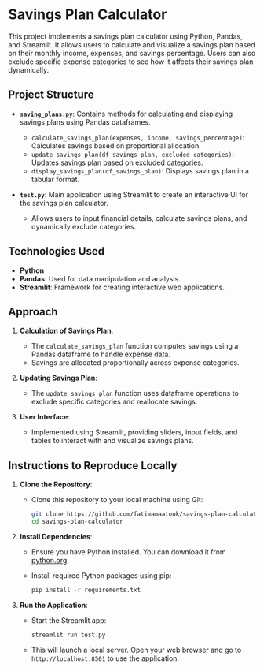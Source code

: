 # Savings Plan Calculator

This project implements a savings plan calculator using Python, Pandas, and Streamlit. It allows users to calculate and visualize a savings plan based on their monthly income, expenses, and savings percentage. Users can also exclude specific expense categories to see how it affects their savings plan dynamically.

## Project Structure

- **`saving_plans.py`**: Contains methods for calculating and displaying savings plans using Pandas dataframes.
  - `calculate_savings_plan(expenses, income, savings_percentage)`: Calculates savings based on proportional allocation.
  - `update_savings_plan(df_savings_plan, excluded_categories)`: Updates savings plan based on excluded categories.
  - `display_savings_plan(df_savings_plan)`: Displays savings plan in a tabular format.

- **`test.py`**: Main application using Streamlit to create an interactive UI for the savings plan calculator.
  - Allows users to input financial details, calculate savings plans, and dynamically exclude categories.

## Technologies Used

- **Python**
- **Pandas**: Used for data manipulation and analysis.
- **Streamlit**: Framework for creating interactive web applications.

## Approach

1. **Calculation of Savings Plan**:
   - The `calculate_savings_plan` function computes savings using a Pandas dataframe to handle expense data.
   - Savings are allocated proportionally across expense categories.

2. **Updating Savings Plan**:
   - The `update_savings_plan` function uses dataframe operations to exclude specific categories and reallocate savings.

3. **User Interface**:
   - Implemented using Streamlit, providing sliders, input fields, and tables to interact with and visualize savings plans.

## Instructions to Reproduce Locally

1. **Clone the Repository**:
   - Clone this repository to your local machine using Git:

     ```bash
     git clone https://github.com/fatimamaatouk/savings-plan-calculator.git
     cd savings-plan-calculator
     ```

2. **Install Dependencies**:
   - Ensure you have Python installed. You can download it from [python.org](https://www.python.org/).
   - Install required Python packages using pip:

     ```bash
     pip install -r requirements.txt
     ```

3. **Run the Application**:
   - Start the Streamlit app:

     ```bash
     streamlit run test.py
     ```

   - This will launch a local server. Open your web browser and go to `http://localhost:8501` to use the application.
